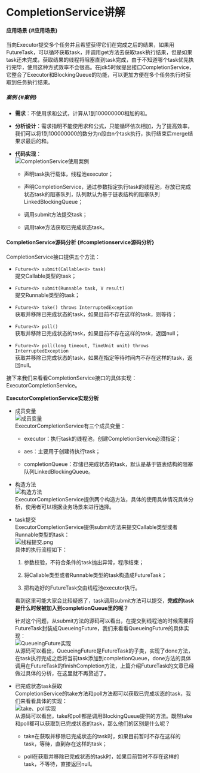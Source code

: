 # CompletionService讲解

#### 应用场景 {#应用场景}

当向Executor提交多个任务并且希望获得它们在完成之后的结果，如果用FutureTask，可以循环获取task，并调用get方法去获取task执行结果，但是如果task还未完成，获取结果的线程将阻塞直到task完成，由于不知道哪个task优先执行完毕，使用这种方式效率不会很高。在jdk5时候提出接口CompletionService，它整合了Executor和BlockingQueue的功能，可以更加方便在多个任务执行时获取到任务执行结果。

##### 案例 {#案例}

* **需求**：不使用求和公式，计算从1到100000000相加的和。

* **分析设计**：需求指明不能使用求和公式，只能循环依次相加，为了提高效率，我们可以将1到100000000的数分为n段由n个task执行，执行结束后merge结果求最后的和。

* **代码实现**：  
  ![](http://upload-images.jianshu.io/upload_images/3994601-f62c2f904cc23bfb.png?imageMogr2/auto-orient/strip%7CimageView2/2/w/1240 "CompletionService使用案例")

  * 声明task执行载体，线程池executor；

  * 声明CompletionService，通过参数指定执行task的线程池，存放已完成状态task的阻塞队列，队列默认为基于链表结构的阻塞队列LinkedBlockingQueue；

  * 调用submit方法提交task；

  * 调用take方法获取已完成状态task。

#### CompletionService源码分析 {#completionservice源码分析}

CompletionService接口提供五个方法：

* `Future<V> submit(Callable<V> task)`  
  提交Callable类型的task；

* `Future<V> submit(Runnable task, V result)`  
  提交Runnable类型的task；

* `Future<V> take() throws InterruptedException`  
  获取并移除已完成状态的task，如果目前不存在这样的task，则等待；

* `Future<V> poll()`  
  获取并移除已完成状态的task，如果目前不存在这样的task，返回null；

* `Future<V> poll(long timeout, TimeUnit unit) throws InterruptedException`  
  获取并移除已完成状态的task，如果在指定等待时间内不存在这样的task，返回null。

接下来我们来看看CompletionService接口的具体实现：ExecutorCompletionService。

**ExecutorCompletionService实现分析**

* 成员变量  
  ![](http://upload-images.jianshu.io/upload_images/3994601-cd745dcd8d74d31e.png?imageMogr2/auto-orient/strip%7CimageView2/2/w/1240 "成员变量")  
  ExecutorCompletionService有三个成员变量：

  * executor：执行task的线程池，创建CompletionService必须指定；

  * aes：主要用于创建待执行task；

  * completionQueue：存储已完成状态的task，默认是基于链表结构的阻塞队列LinkedBlockingQueue。

* 构造方法  
  ![](http://upload-images.jianshu.io/upload_images/3994601-06a5c5087e295311.png?imageMogr2/auto-orient/strip%7CimageView2/2/w/1240 "构造方法")  
  ExecutorCompletionService提供两个构造方法，具体的使用具体情况具体分析，使用者可以根据业务场景来进行选择。

* task提交  
  ExecutorCompletionService提供submit方法来提交Callable类型或者Runnable类型的task：  
  ![](http://upload-images.jianshu.io/upload_images/3994601-615b4bc31f66428b.png?imageMogr2/auto-orient/strip%7CimageView2/2/w/1240 "线程提交.png")  
  具体的执行流程如下：

  1. 参数校验，不符合条件的task抛出异常，程序结束；

  2. 将Callable类型或者Runnable类型的task构造成FutureTask；

  3. 把构造好的FutureTask交由线程池executor执行。

  看到这里可能大家会比较疑惑了，task调用submit方法可以提交，**完成的task是什么时候被加入到completionQueue里的呢？**

  针对这个问题，从submit方法的源码可以看出，在提交到线程池的时候需要将FutureTask封装成QueueingFuture，我们来看看QueueingFuture的具体实现：  
  ![](http://upload-images.jianshu.io/upload_images/3994601-4349ad3b95ae05f4.png?imageMogr2/auto-orient/strip%7CimageView2/2/w/1240 "QueueingFuture实现")  
  从源码可以看出，QueueingFuture是FutureTask的子类，实现了done方法，在task执行完成之后将当前task添加到completionQueue，done方法的具体调用在FutureTask的finishCompletion方法，上篇介绍FutureTask的文章已经做过具体的分析，在这里就不再赘述了。

* 已完成状态task获取  
  CompletionService的take方法和poll方法都可以获取已完成状态的task，我们来看看具体的实现：  
  ![](http://upload-images.jianshu.io/upload_images/3994601-2821d2e5f8ae8167.png?imageMogr2/auto-orient/strip%7CimageView2/2/w/1240 "take、poll实现")  
  从源码可以看出，take和poll都是调用BlockingQueue提供的方法。既然take和poll都可以获取到已完成状态的task，那么他们的区别是什么呢？

  * take在获取并移除已完成状态的task时，如果目前暂时不存在这样的task，等待，直到存在这样的task；

  * poll在获取并移除已完成状态的task时，如果目前暂时不存在这样的task，不等待，直接返回null。



